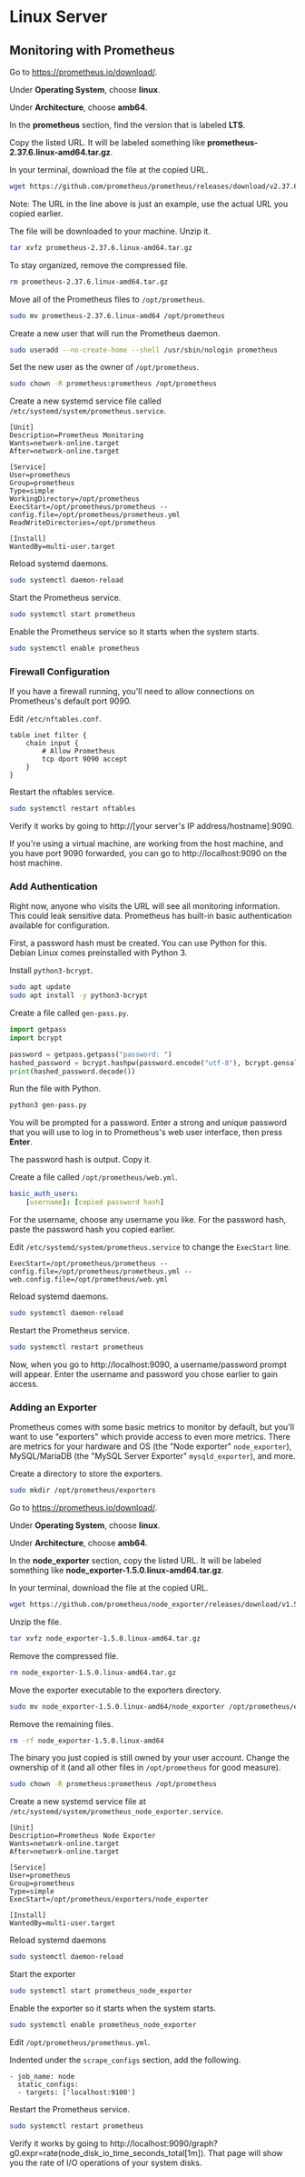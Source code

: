 # Linux Server

## Monitoring with Prometheus

Go to https://prometheus.io/download/.

Under **Operating System**, choose **linux**.

Under **Architecture**, choose **amb64**.

In the **prometheus** section, find the version that is labeled **LTS**.

Copy the listed URL. It will be labeled something like
**prometheus-2.37.6.linux-amd64.tar.gz**.

In your terminal, download the file at the copied URL.

```sh
wget https://github.com/prometheus/prometheus/releases/download/v2.37.6/prometheus-2.37.6.linux-amd64.tar.gz
```

Note: The URL in the line above is just an example, use the actual URL you
copied earlier.

The file will be downloaded to your machine. Unzip it.

```sh
tar xvfz prometheus-2.37.6.linux-amd64.tar.gz
```

To stay organized, remove the compressed file.

```sh
rm prometheus-2.37.6.linux-amd64.tar.gz
```

Move all of the Prometheus files to `/opt/prometheus`.

```sh
sudo mv prometheus-2.37.6.linux-amd64 /opt/prometheus
```

Create a new user that will run the Prometheus daemon.

```sh
sudo useradd --no-create-home --shell /usr/sbin/nologin prometheus
```

Set the new user as the owner of `/opt/prometheus`.

```sh
sudo chown -R prometheus:prometheus /opt/prometheus
```

Create a new systemd service file called
`/etc/systemd/system/prometheus.service`.

```
[Unit]
Description=Prometheus Monitoring
Wants=network-online.target
After=network-online.target

[Service]
User=prometheus
Group=prometheus
Type=simple
WorkingDirectory=/opt/prometheus
ExecStart=/opt/prometheus/prometheus --config.file=/opt/prometheus/prometheus.yml
ReadWriteDirectories=/opt/prometheus

[Install]
WantedBy=multi-user.target
```

Reload systemd daemons.

```sh
sudo systemctl daemon-reload
```

Start the Prometheus service.

```sh
sudo systemctl start prometheus
```

Enable the Prometheus service so it starts when the system starts.

```sh
sudo systemctl enable prometheus
```

### Firewall Configuration

If you have a firewall running, you'll need to allow connections on Prometheus's
default port 9090.

Edit `/etc/nftables.conf`.

```
table inet filter {
    chain input {
        # Allow Prometheus
        tcp dport 9090 accept
    }
}
```

Restart the nftables service.

```sh
sudo systemctl restart nftables
```

Verify it works by going to http://[your server's IP address/hostname]:9090.

If you're using a virtual machine, are working from the host machine, and you
have port 9090 forwarded, you can go to http://localhost:9090 on the host
machine.

### Add Authentication

Right now, anyone who visits the URL will see all monitoring information. This
could leak sensitive data. Prometheus has built-in basic authentication
available for configuration.

First, a password hash must be created. You can use Python for this. Debian
Linux comes preinstalled with Python 3.

Install `python3-bcrypt`.

```sh
sudo apt update
sudo apt install -y python3-bcrypt
```

Create a file called `gen-pass.py`.

```python
import getpass
import bcrypt

password = getpass.getpass("password: ")
hashed_password = bcrypt.hashpw(password.encode("utf-8"), bcrypt.gensalt())
print(hashed_password.decode())
```

Run the file with Python.

```sh
python3 gen-pass.py
```

You will be prompted for a password. Enter a strong and unique password that you
will use to log in to Prometheus's web user interface, then press **Enter**.

The password hash is output. Copy it.

Create a file called `/opt/prometheus/web.yml`.

```yaml
basic_auth_users:
    [username]: [copied password hash]
```

For the username, choose any username you like. For the password hash, paste the
password hash you copied earlier.

Edit `/etc/systemd/system/prometheus.service` to change the `ExecStart` line.

```
ExecStart=/opt/prometheus/prometheus --config.file=/opt/prometheus/prometheus.yml --web.config.file=/opt/prometheus/web.yml
```

Reload systemd daemons.

```sh
sudo systemctl daemon-reload
```

Restart the Prometheus service.

```sh
sudo systemctl restart prometheus
```

Now, when you go to http://localhost:9090, a username/password prompt will
appear. Enter the username and password you chose earlier to gain access.

### Adding an Exporter

Prometheus comes with some basic metrics to monitor by default, but you'll want
to use "exporters" which provide access to even more metrics. There are metrics
for your hardware and OS (the "Node exporter" `node_exporter`), MySQL/MariaDB
(the "MySQL Server Exporter" `mysqld_exporter`), and more.

Create a directory to store the exporters.

```sh
sudo mkdir /opt/prometheus/exporters
```

Go to https://prometheus.io/download/.

Under **Operating System**, choose **linux**.

Under **Architecture**, choose **amb64**.

In the **node_exporter** section, copy the listed URL. It will be labeled
something like **node_exporter-1.5.0.linux-amd64.tar.gz**.

In your terminal, download the file at the copied URL.

```sh
wget https://github.com/prometheus/node_exporter/releases/download/v1.5.0/node_exporter-1.5.0.linux-amd64.tar.gz
```

Unzip the file.

```sh
tar xvfz node_exporter-1.5.0.linux-amd64.tar.gz
```

Remove the compressed file.

```sh
rm node_exporter-1.5.0.linux-amd64.tar.gz
```

Move the exporter executable to the exporters directory.

```sh
sudo mv node_exporter-1.5.0.linux-amd64/node_exporter /opt/prometheus/exporters
```

Remove the remaining files.

```sh
rm -rf node_exporter-1.5.0.linux-amd64
```

The binary you just copied is still owned by your user account. Change the
ownership of it (and all other files in `/opt/prometheus` for good measure).

```sh
sudo chown -R prometheus:prometheus /opt/prometheus
```

Create a new systemd service file at
`/etc/systemd/system/prometheus_node_exporter.service`.

```
[Unit]
Description=Prometheus Node Exporter
Wants=network-online.target
After=network-online.target

[Service]
User=prometheus
Group=prometheus
Type=simple
ExecStart=/opt/prometheus/exporters/node_exporter

[Install]
WantedBy=multi-user.target
```

Reload systemd daemons

```sh
sudo systemctl daemon-reload
```

Start the exporter

```sh
sudo systemctl start prometheus_node_exporter
```

Enable the exporter so it starts when the system starts.

```sh
sudo systemctl enable prometheus_node_exporter
```

Edit `/opt/prometheus/prometheus.yml`.

Indented under the `scrape_configs` section, add the following.

```
- job_name: node
  static_configs:
  - targets: ['localhost:9100']
```

Restart the Prometheus service.

```sh
sudo systemctl restart prometheus
```

Verify it works by going to
http://localhost:9090/graph?g0.expr=rate(node_disk_io_time_seconds_total[1m]).
That page will show you the rate of I/O operations of your system disks.
